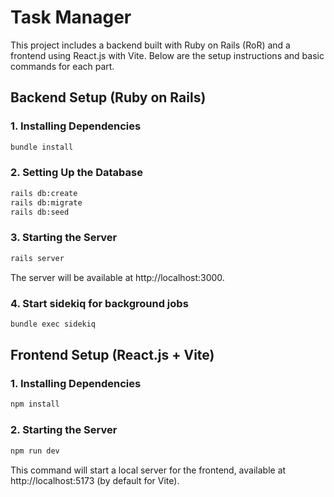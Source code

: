 # Task Manager

This project includes a backend built with Ruby on Rails (RoR) and a frontend using React.js with Vite. Below are the setup instructions and basic commands for each part.

## Backend Setup (Ruby on Rails)

### 1. Installing Dependencies

```bash
bundle install
```

### 2.  Setting Up the Database

```bash
rails db:create
rails db:migrate
rails db:seed
```

### 3.  Starting the Server

```bash
rails server
```

The server will be available at http://localhost:3000.

### 4.  Start sidekiq for background jobs

```bash
bundle exec sidekiq
```

## Frontend Setup (React.js + Vite)

### 1. Installing Dependencies

```bash
npm install
```

### 2.  Starting the Server

```bash
npm run dev
```

This command will start a local server for the frontend, available at http://localhost:5173 (by default for Vite).